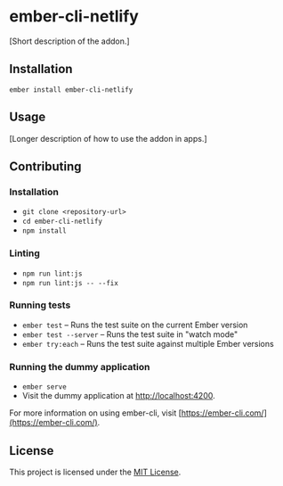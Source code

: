 ember-cli-netlify
==============================================================================

[Short description of the addon.]

Installation
------------------------------------------------------------------------------

```
ember install ember-cli-netlify
```


Usage
------------------------------------------------------------------------------

[Longer description of how to use the addon in apps.]


Contributing
------------------------------------------------------------------------------

### Installation

* `git clone <repository-url>`
* `cd ember-cli-netlify`
* `npm install`

### Linting

* `npm run lint:js`
* `npm run lint:js -- --fix`

### Running tests

* `ember test` – Runs the test suite on the current Ember version
* `ember test --server` – Runs the test suite in "watch mode"
* `ember try:each` – Runs the test suite against multiple Ember versions

### Running the dummy application

* `ember serve`
* Visit the dummy application at [http://localhost:4200](http://localhost:4200).

For more information on using ember-cli, visit [https://ember-cli.com/](https://ember-cli.com/).

License
------------------------------------------------------------------------------

This project is licensed under the [MIT License](LICENSE.md).
